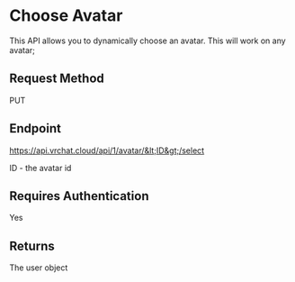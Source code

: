 # Choose Avatar

This API allows you to dynamically choose an avatar. This will work on any avatar;

## Request Method 
PUT

## Endpoint
https://api.vrchat.cloud/api/1/avatar/&lt;ID&gt;/select

ID - the avatar id

## Requires Authentication
Yes

## Returns 
The user object